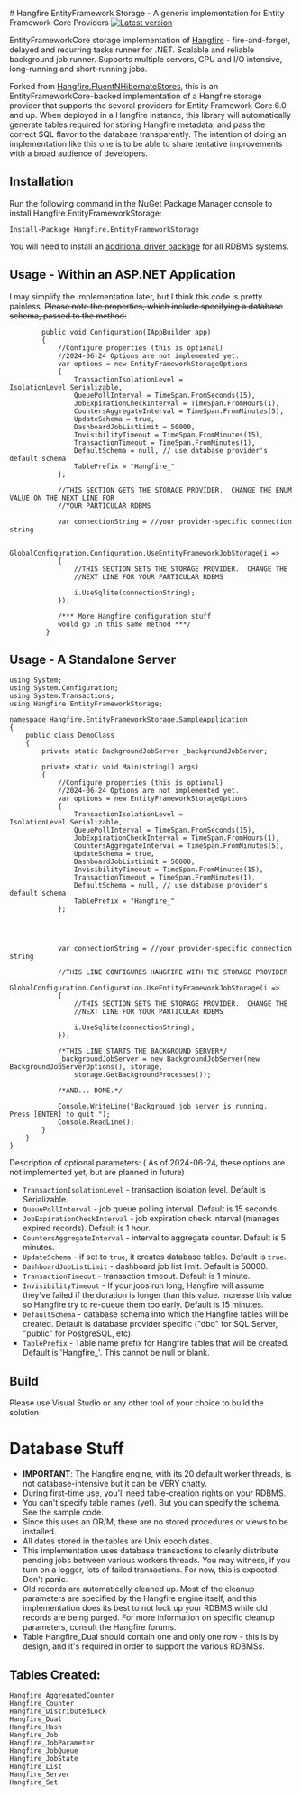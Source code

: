 ﻿
﻿# Hangfire EntityFramework Storage - A generic implementation for Entity Framework Core Providers
[![Latest version](https://img.shields.io/nuget/v/Hangfire.EntityFrameworkStorage.svg)](https://www.nuget.org/packages/Hangfire.EntityFrameworkStorage/) 

EntityFrameworkCore storage implementation of [Hangfire](http://hangfire.io/) - fire-and-forget, delayed and recurring tasks runner for .NET. Scalable and reliable background job runner. Supports multiple servers, CPU and I/O intensive, long-running and short-running jobs.

Forked from [Hangfire.FluentNHibernateStores](https://github.com/xavierjefferson/Hangfire.FluentNHibernateStorage), this is an EntityFrameworkCore-backed implementation of a Hangfire storage provider that supports the several providers for Entity Framework Core 6.0 and up.  When deployed in a Hangfire instance, this library will automatically generate tables required for storing Hangfire metadata, and pass the correct SQL flavor to the database transparently.  The intention of doing an implementation like this one is to be able to share tentative improvements with a broad audience of developers.

## Installation


Run the following command in the NuGet Package Manager console to install Hangfire.EntityFrameworkStorage:

```
Install-Package Hangfire.EntityFrameworkStorage
```

You will need to install an [additional driver package](DriverPackage.md) for all RDBMS systems.

## Usage - Within an ASP.NET Application
I may simplify the implementation later, but I think this code is pretty painless.  ~~Please note the properties, which include specifying a database schema, passed to the method:~~
```
        public void Configuration(IAppBuilder app)
        {
            //Configure properties (this is optional)
            //2024-06-24 Options are not implemented yet.
            var options = new EntityFrameworkStorageOptions
            {
                TransactionIsolationLevel = IsolationLevel.Serializable,
                QueuePollInterval = TimeSpan.FromSeconds(15),
                JobExpirationCheckInterval = TimeSpan.FromHours(1),
                CountersAggregateInterval = TimeSpan.FromMinutes(5),
                UpdateSchema = true,
                DashboardJobListLimit = 50000,
                InvisibilityTimeout = TimeSpan.FromMinutes(15),
                TransactionTimeout = TimeSpan.FromMinutes(1),
                DefaultSchema = null, // use database provider's default schema
                TablePrefix = "Hangfire_"
            };           

            //THIS SECTION GETS THE STORAGE PROVIDER.  CHANGE THE ENUM VALUE ON THE NEXT LINE FOR
            //YOUR PARTICULAR RDBMS

            var connectionString = //your provider-specific connection string
            
            GlobalConfiguration.Configuration.UseEntityFrameworkJobStorage(i =>
            {
                //THIS SECTION SETS THE STORAGE PROVIDER.  CHANGE THE 
                //NEXT LINE FOR YOUR PARTICULAR RDBMS
                
                i.UseSqlite(connectionString);
            });

            /*** More Hangfire configuration stuff 
            would go in this same method ***/
         }
```
## Usage - A Standalone Server
```
using System;
using System.Configuration;
using System.Transactions;
using Hangfire.EntityFrameworkStorage;

namespace Hangfire.EntityFrameworkStorage.SampleApplication
{
    public class DemoClass
    {
        private static BackgroundJobServer _backgroundJobServer;

        private static void Main(string[] args)
        {
            //Configure properties (this is optional)
            //2024-06-24 Options are not implemented yet.
            var options = new EntityFrameworkStorageOptions
            {
                TransactionIsolationLevel = IsolationLevel.Serializable,
                QueuePollInterval = TimeSpan.FromSeconds(15),
                JobExpirationCheckInterval = TimeSpan.FromHours(1),
                CountersAggregateInterval = TimeSpan.FromMinutes(5),
                UpdateSchema = true,
                DashboardJobListLimit = 50000,
                InvisibilityTimeout = TimeSpan.FromMinutes(15),
                TransactionTimeout = TimeSpan.FromMinutes(1),
                DefaultSchema = null, // use database provider's default schema
                TablePrefix = "Hangfire_"
            };



         
            var connectionString = //your provider-specific connection string

            //THIS LINE CONFIGURES HANGFIRE WITH THE STORAGE PROVIDER
            GlobalConfiguration.Configuration.UseEntityFrameworkJobStorage(i =>
            {
                //THIS SECTION SETS THE STORAGE PROVIDER.  CHANGE THE 
                //NEXT LINE FOR YOUR PARTICULAR RDBMS
                
                i.UseSqlite(connectionString);
            });

            /*THIS LINE STARTS THE BACKGROUND SERVER*/
            _backgroundJobServer = new BackgroundJobServer(new BackgroundJobServerOptions(), storage,
                storage.GetBackgroundProcesses());

            /*AND... DONE.*/

            Console.WriteLine("Background job server is running.  Press [ENTER] to quit.");
            Console.ReadLine();
        }
    }
}
```
Description of optional parameters:
( As of 2024-06-24, these options are not implemented yet, but are planned in future)
- `TransactionIsolationLevel` - transaction isolation level. Default is Serializable.
- `QueuePollInterval` - job queue polling interval. Default is 15 seconds.
- `JobExpirationCheckInterval` - job expiration check interval (manages expired records). Default is 1 hour.
- `CountersAggregateInterval` - interval to aggregate counter. Default is 5 minutes.
- `UpdateSchema` - if set to `true`, it creates database tables. Default is `true`.
- `DashboardJobListLimit` - dashboard job list limit. Default is 50000.
- `TransactionTimeout` - transaction timeout. Default is 1 minute.
- `InvisibilityTimeout` - If your jobs run long, Hangfire will assume they've failed if the duration is longer than this value.  Increase this value so Hangfire try to re-queue them too early. Default is 15 minutes.
- `DefaultSchema` - database schema into which the Hangfire tables will be created.  Default is database provider specific ("dbo" for SQL Server, "public" for PostgreSQL, etc).
- `TablePrefix` - Table name prefix for Hangfire tables that will be created.  Default is 'Hangfire_'.  This cannot be null or blank.

## Build
Please use Visual Studio or any other tool of your choice to build the solution

# Database Stuff

 - **IMPORTANT**:  The Hangfire engine, with its 20 default worker threads, is not database-intensive but it can be VERY chatty.
 - During first-time use, you'll need table-creation rights on your RDBMS.
 - You can't specify table names (yet).  But you can specify the schema.  See the sample code.
 - Since this uses an OR/M, there are no stored procedures or views to be installed.
 - All dates stored in the tables are Unix epoch dates.
 - This implementation uses database transactions to cleanly distribute pending jobs between various workers threads.  You may witness, if you turn on a logger, lots of failed transactions.  For now, this is expected.  Don't panic.
 - Old records are automatically cleaned up.  Most of the cleanup parameters are specified by the Hangfire engine itself, and this implementation does its best to not lock up your RDBMS while old records are being purged.  For more information on specific cleanup parameters, consult the Hangfire forums.
 - Table Hangfire_Dual should contain one and only one row - this is by design, and it's required in order to support the various RDBMSs.

## Tables Created:
```
Hangfire_AggregatedCounter
Hangfire_Counter
Hangfire_DistributedLock
Hangfire_Dual
Hangfire_Hash
Hangfire_Job
Hangfire_JobParameter
Hangfire_JobQueue
Hangfire_JobState
Hangfire_List
Hangfire_Server
Hangfire_Set
```
